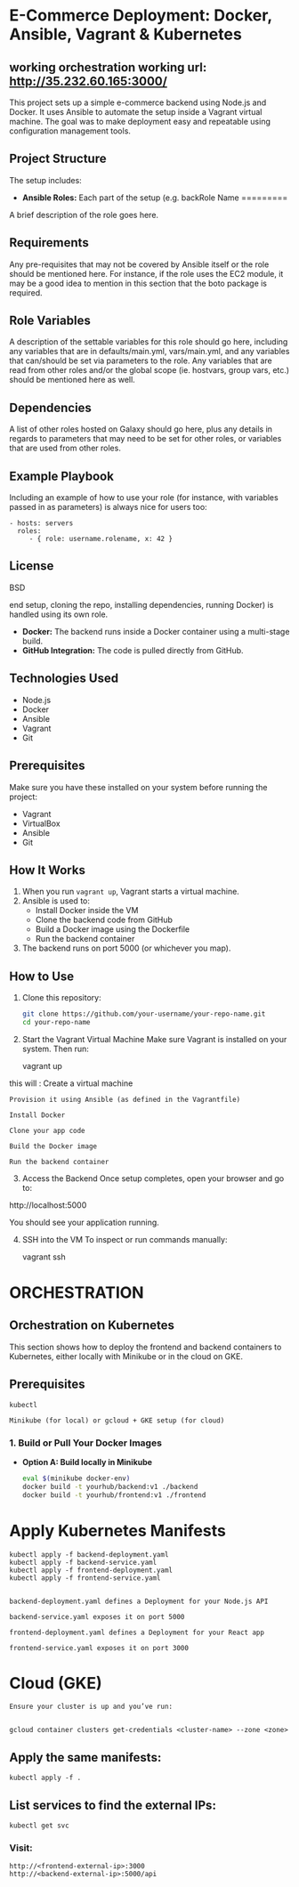 # E-Commerce Deployment: Docker, Ansible, Vagrant & Kubernetes

## working orchestration working url: http://35.232.60.165:3000/

This project sets up a simple e-commerce backend using Node.js and Docker. It uses Ansible to automate the setup inside a Vagrant virtual machine. The goal was to make deployment easy and repeatable using configuration management tools.

## Project Structure

The setup includes:

- **Ansible Roles:** Each part of the setup (e.g. backRole Name
=========

A brief description of the role goes here.

Requirements
------------

Any pre-requisites that may not be covered by Ansible itself or the role should be mentioned here. For instance, if the role uses the EC2 module, it may be a good idea to mention in this section that the boto package is required.

Role Variables
--------------

A description of the settable variables for this role should go here, including any variables that are in defaults/main.yml, vars/main.yml, and any variables that can/should be set via parameters to the role. Any variables that are read from other roles and/or the global scope (ie. hostvars, group vars, etc.) should be mentioned here as well.

Dependencies
------------

A list of other roles hosted on Galaxy should go here, plus any details in regards to parameters that may need to be set for other roles, or variables that are used from other roles.

Example Playbook
----------------

Including an example of how to use your role (for instance, with variables passed in as parameters) is always nice for users too:

    - hosts: servers
      roles:
         - { role: username.rolename, x: 42 }

License
-------

BSD


end setup, cloning the repo, installing dependencies, running Docker) is handled using its own role.
- **Docker:** The backend runs inside a Docker container using a multi-stage build.
- **GitHub Integration:** The code is pulled directly from GitHub.

## Technologies Used

- Node.js
- Docker
- Ansible
- Vagrant
- Git

## Prerequisites

Make sure you have these installed on your system before running the project:

- Vagrant
- VirtualBox
- Ansible
- Git

## How It Works

1. When you run `vagrant up`, Vagrant starts a virtual machine.
2. Ansible is used to:
   - Install Docker inside the VM
   - Clone the backend code from GitHub
   - Build a Docker image using the Dockerfile
   - Run the backend container
3. The backend runs on port 5000 (or whichever you map).

## How to Use

1. Clone this repository:
   ```bash
   git clone https://github.com/your-username/your-repo-name.git
   cd your-repo-name

2. Start the Vagrant Virtual Machine
Make sure Vagrant is installed on your system. Then run:

    vagrant up

this will :
    Create a virtual machine

    Provision it using Ansible (as defined in the Vagrantfile)

    Install Docker

    Clone your app code

    Build the Docker image

    Run the backend container

3. Access the Backend
Once setup completes, open your browser and go to:


http://localhost:5000

You should see your application running.

4. SSH into the VM
To inspect or run commands manually:




    vagrant ssh


# ORCHESTRATION

## Orchestration on Kubernetes

This section shows how to deploy the frontend and backend containers to Kubernetes, either locally with Minikube or in the cloud on GKE.

## Prerequisites
    kubectl

    Minikube (for local) or gcloud + GKE setup (for cloud)

### 1. Build or Pull Your Docker Images


- **Option A: Build locally in Minikube**
  ```bash
  eval $(minikube docker-env)
  docker build -t yourhub/backend:v1 ./backend
  docker build -t yourhub/frontend:v1 ./frontend

# Apply Kubernetes Manifests

    kubectl apply -f backend-deployment.yaml
    kubectl apply -f backend-service.yaml
    kubectl apply -f frontend-deployment.yaml
    kubectl apply -f frontend-service.yaml


    backend-deployment.yaml defines a Deployment for your Node.js API

    backend-service.yaml exposes it on port 5000

    frontend-deployment.yaml defines a Deployment for your React app

    frontend-service.yaml exposes it on port 3000

# Cloud (GKE)

    Ensure your cluster is up and you’ve run:


    gcloud container clusters get-credentials <cluster-name> --zone <zone>

## Apply the same manifests:


    kubectl apply -f .

## List services to find the external IPs:


    kubectl get svc

### Visit:


    http://<frontend-external-ip>:3000
    http://<backend-external-ip>:5000/api